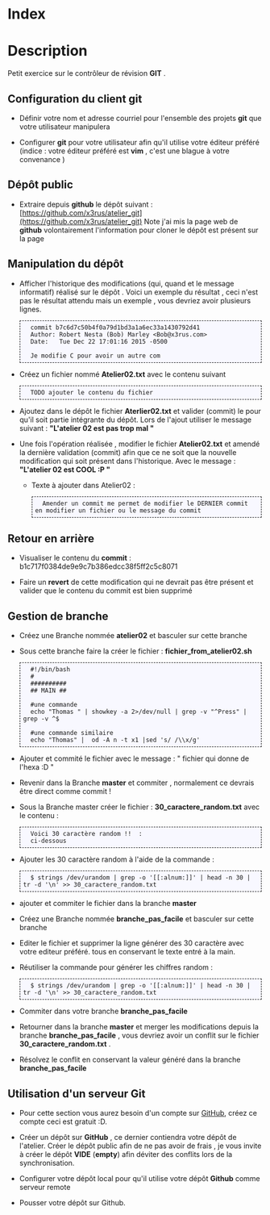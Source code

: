 
<meta http-equiv='Content-Type' content='text/html; charset=utf-8' /> 
<style>
pre{background:#F8F8FF; border:black dashed 1px; padding:6px}
</style>

# Index 

# <a name="Desction" /> Description

Petit exercice sur le contrôleur de révision **GIT** .

## <a name="config_git" /> Configuration du client git

* Définir votre nom et adresse courriel pour l'ensemble des projets **git** que votre utilisateur manipulera

* Configurer **git** pour votre utilisateur afin qu'il utilise votre éditeur préféré (indice : votre éditeur préféré est **vim** , c'est une blague à votre convenance )

## <a name="depot_public" /> Dépôt public 

* Extraire depuis __github__ le dépôt suivant  : [https://github.com/x3rus/atelier_git](https://github.com/x3rus/atelier_git)
    Note j'ai mis la page web de __github__ volontairement l'information pour cloner le dépôt est présent sur la page

## <a name="work_with_repo" /> Manipulation du dépôt

* Afficher l'historique des modifications (qui, quand et le message informatif) réalisé sur le dépôt . Voici un exemple du résultat , ceci n'est pas le résultat attendu mais un exemple , vous devriez avoir plusieurs lignes.

        commit b7c6d7c50b4f0a79d1bd3a1a6ec33a1430792d41
        Author: Robert Nesta (Bob) Marley <Bob@x3rus.com>
        Date:   Tue Dec 22 17:01:16 2015 -0500

        Je modifie C pour avoir un autre com


* Créez un fichier nommé **Atelier02.txt** avec le contenu suivant 

        TODO ajouter le contenu du fichier

* Ajoutez dans le dépôt le fichier **Aterlier02.txt** et valider (commit) le pour qu'il soit partie intégrante du dépôt. Lors de l'ajout utiliser le message suivant : __"L'atelier 02 est pas trop mal "__

* Une fois l'opération réalisée , modifier le fichier **Atelier02.txt** et amendé la dernière validation (commit) afin que ce ne soit que la nouvelle modification qui soit présent dans l'historique. Avec le message : __"L'atelier 02 est COOL :P "__

    * Texte à ajouter dans Atelier02 :
            
            Amender un commit me permet de modifier le DERNIER commit en modifier un fichier ou le message du commit

## <a name="Rollback"/> Retour en arrière 

* Visualiser le contenu du **commit** : b1c717f0384de9e9c7b386edcc38f5ff2c5c8071

* Faire un **revert** de cette modification qui ne devrait pas être présent et valider que le contenu du commit est bien supprimé 

## <a name="Gestion_de_branche"/> Gestion de branche 

* Créez une Branche nommée **atelier02** et basculer sur cette branche

* Sous cette branche faire la créer le fichier : **fichier\_from\_atelier02.sh**

        #!/bin/bash
        #
        ##########
        ## MAIN ##

        #une commande 
        echo "Thomas " | showkey -a 2>/dev/null | grep -v "^Press" | grep -v ^$

        #une commande similaire
        echo "Thomas" |  od -A n -t x1 |sed 's/ /\\x/g'

* Ajouter et commité le fichier avec le message : " fichier qui donne de l'hexa :D "

* Revenir dans la Branche **master** et commiter , normalement ce devrais être direct comme commit !

* Sous la Branche master créer le fichier : __30\_caractere\_random.txt__ avec le contenu :

        Voici 30 caractère random !!  : 
        ci-dessous 

* Ajouter les 30 caractère random à l'aide de la commande : 

        $ strings /dev/urandom | grep -o '[[:alnum:]]' | head -n 30 | tr -d '\n' >> 30_caractere_random.txt

* ajouter et commiter le fichier dans la branche **master** 

* Créez une Branche nommée **branche_pas_facile** et basculer sur cette branche

* Editer le fichier et supprimer la ligne générer des 30 caractère avec votre editeur préféré. tous en conservant le texte entré à la main.

* Réutiliser la commande pour générer les chiffres random :

        $ strings /dev/urandom | grep -o '[[:alnum:]]' | head -n 30 | tr -d '\n' >> 30_caractere_random.txt
 
* Commiter dans votre branche **branche_pas_facile**

* Retourner dans la branche **master** et merger les modifications depuis la branche **branche_pas_facile** , vous devriez avoir un conflit sur le fichier __30\_caractere\_random.txt__ .

* Résolvez le conflit en conservant la valeur généré dans la branche **branche_pas_facile**

## <a name="utilisation_serveur"> Utilisation d'un serveur Git

* Pour cette section vous aurez besoin d'un compte sur [GitHub](http://github.com), créez ce compte ceci est gratuit :D.

* Créer un dépôt sur __GitHub__ , ce dernier contiendra votre dépôt de l'atelier. Créer le dépôt public afin de ne pas avoir de frais , je vous invite à créer le dépôt **VIDE** (__empty__) afin déviter des conflits lors de la synchronisation.

* Configurer votre dépôt local pour qu'il utilise votre dépôt __Github__ comme serveur remote 

* Pousser votre dépôt sur Github.
